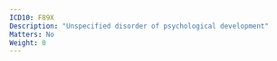 ```yaml
---
ICD10: F89X
Description: "Unspecified disorder of psychological development"
Matters: No
Weight: 0
---
```

